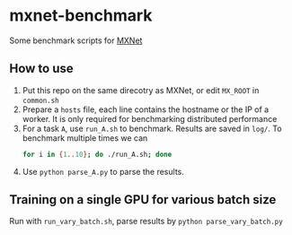 # mxnet-benchmark

Some benchmark scripts for [MXNet](http://mxnet.io)

## How to use

1. Put this repo on the same direcotry as MXNet, or edit `MX_ROOT` in `common.sh`
2. Prepare a `hosts` file, each line
   contains the hostname or the IP of a worker. It is only required for benchmarking
   distributed performance
3. For a task `A`, use `run_A.sh` to benchmark. Results are saved in `log/`. To
   benchmark multiple times we can
   ```bash
   for i in {1..10}; do ./run_A.sh; done
   ```
4. Use `python parse_A.py` to parse the results.


## Training on a single GPU for various batch size

Run with `run_vary_batch.sh`, parse results by `python parse_vary_batch.py`

